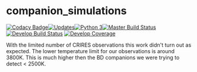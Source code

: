 # companion_simulations
[![Codacy Badge](https://api.codacy.com/project/badge/Grade/6dda4ddb78424a85977217105411da7a)](https://www.codacy.com/app/jason-neal/companion_simulations?utm_source=github.com&utm_medium=referral&utm_content=jason-neal/companion_simulations&utm_campaign=badger)[![Updates](https://pyup.io/repos/github/jason-neal/companion_simulations/shield.svg)](https://pyup.io/repos/github/jason-neal/companion_simulations/)[![Python 3](https://pyup.io/repos/github/jason-neal/companion_simulations/python-3-shield.svg)](https://pyup.io/repos/github/jason-neal/companion_simulations/)[![Master Build Status](https://travis-ci.org/jason-neal/companion_simulations.svg?branch=reorganize)](https://travis-ci.org/jason-neal/companion_simulations)[![Develop Build Status](https://travis-ci.org/jason-neal/companion_simulations.svg?branch=develop)](https://travis-ci.org/jason-neal/companion_simulations)
[![Develop Coverage](https://coveralls.io/repos/github/jason-neal/companion_simulations/badge.svg?branch=develop)](https://coveralls.io/github/jason-neal/companion_simulations?branch=develop)

With the limited number of CRIRES observations this work didn't turn out as expected.
The lower temperature limit for our observations is around 3800K. This is much higher then the BD companions we were trying to detect < 2500K.
